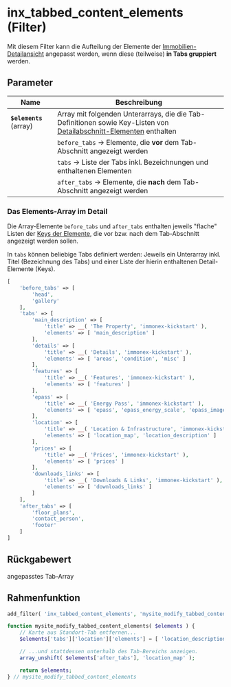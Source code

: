 # inx_tabbed_content_elements (Filter)

Mit diesem Filter kann die Aufteilung der Elemente der [Immobilien-Detailansicht](/komponenten/detailansicht) angepasst werden, wenn diese (teilweise) **in Tabs gruppiert** werden.

## Parameter

| Name | Beschreibung |
| ---- | ------------ |
| **`$elements`** (array) | Array mit folgenden Unterarrays, die die Tab-Definitionen sowie Key-Listen von [Detailabschnitt-Elementen](/komponenten/detailansicht#elemente) enthalten |
| | `before_tabs` → Elemente, die **vor** dem Tab-Abschnitt angezeigt werden |
| | `tabs` → Liste der Tabs inkl. Bezeichnungen und enthaltenen Elementen |
| | `after_tabs` → Elemente, die **nach** dem Tab-Abschnitt angezeigt werden |

### Das Elements-Array im Detail

Die Array-Elemente `before_tabs` und `after_tabs` enthalten jeweils "flache" Listen der [Keys der Elemente](/komponenten/detailansicht#elemente), die vor bzw. nach dem Tab-Abschnitt angezeigt werden sollen.

In `tabs` können beliebige Tabs definiert werden: Jeweils ein Unterarray inkl. Titel (Bezeichnung des Tabs) und einer Liste der hierin enthaltenen Detail-Elemente (Keys).

```php
[
	'before_tabs' => [
		'head',
		'gallery'
	],
	'tabs' => [
		'main_description' => [
			'title' => __( 'The Property', 'immonex-kickstart' ),
			'elements' => [ 'main_description' ]
		],
		'details' => [
			'title' => __( 'Details', 'immonex-kickstart' ),
			'elements' => [ 'areas', 'condition', 'misc' ]
		],
		'features' => [
			'title' => __( 'Features', 'immonex-kickstart' ),
			'elements' => [ 'features' ]
		],
		'epass' => [
			'title' => __( 'Energy Pass', 'immonex-kickstart' ),
			'elements' => [ 'epass', 'epass_energy_scale', 'epass_images' ]
		],
		'location' => [
			'title' => __( 'Location & Infrastructure', 'immonex-kickstart' ),
			'elements' => [ 'location_map', 'location_description' ]
		],
		'prices' => [
			'title' => __( 'Prices', 'immonex-kickstart' ),
			'elements' => [ 'prices' ]
		],
		'downloads_links' => [
			'title' => __( 'Downloads & Links', 'immonex-kickstart' ),
			'elements' => [ 'downloads_links' ]
		]
	],
	'after_tabs' => [
		'floor_plans',
		'contact_person',
		'footer'
	]
]
```

## Rückgabewert

angepasstes Tab-Array

## Rahmenfunktion

[](_info-snippet-einbindung.md ':include')

```php
add_filter( 'inx_tabbed_content_elements', 'mysite_modify_tabbed_content_elements' );

function mysite_modify_tabbed_content_elements( $elements ) {
	// Karte aus Standort-Tab entfernen...
	$elements['tabs']['location']['elements'] = [ 'location_description' ];

	// ...und stattdessen unterhalb des Tab-Bereichs anzeigen.
	array_unshift( $elements['after_tabs'], 'location_map' );

	return $elements;
} // mysite_modify_tabbed_content_elements
```

[](_backlink.md ':include')